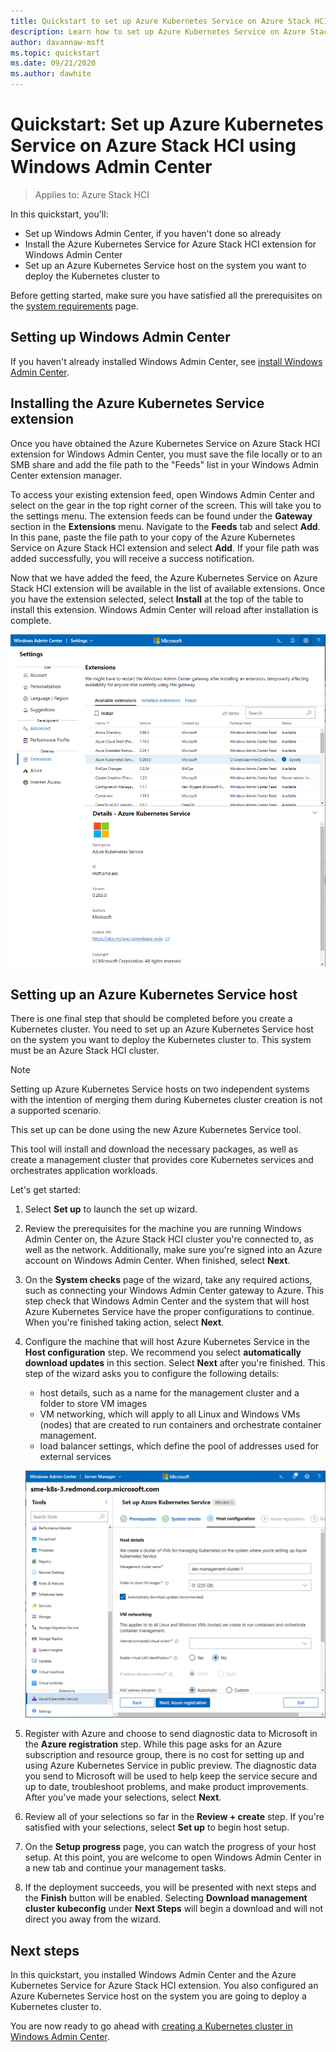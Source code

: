 ```yaml
---
title: Quickstart to set up Azure Kubernetes Service on Azure Stack HCI using Windows Admin Center
description: Learn how to set up Azure Kubernetes Service on Azure Stack HCI using Windows Admin Center
author: davannaw-msft
ms.topic: quickstart
ms.date: 09/21/2020
ms.author: dawhite
---
```

# Quickstart: Set up Azure Kubernetes Service on Azure Stack HCI using Windows Admin Center

> Applies to: Azure Stack HCI

In this quickstart, you'll: 
* Set up Windows Admin Center, if you haven't done so already
* Install the Azure Kubernetes Service for Azure Stack HCI extension for Windows Admin Center
* Set up an Azure Kubernetes Service host on the system you want to deploy the Kubernetes cluster to

Before getting started, make sure you have satisfied all the prerequisites on the [system requirements](.\system-requirements.md) page.

## Setting up Windows Admin Center
If you haven't already installed Windows Admin Center, see [install Windows Admin Center](https://docs.microsoft.com/windows-server/manage/windows-admin-center/deploy/install).

## Installing the Azure Kubernetes Service extension
Once you have obtained the Azure Kubernetes Service on Azure Stack HCI extension for Windows Admin Center, you must save the file locally or to an SMB share and add the file path to the "Feeds" list in your Windows Admin Center extension manager. 

To access your existing extension feed, open Windows Admin Center and select on the gear in the top right corner of the screen. This will take you to the settings menu. The extension feeds can be found under the **Gateway** section in the **Extensions** menu. Navigate to the **Feeds** tab and select **Add**. In this pane, paste the file path to your copy of the Azure Kubernetes Service on Azure Stack HCI extension and select **Add**. If your file path was added successfully, you will receive a success notification. 

Now that we have added the feed, the Azure Kubernetes Service on Azure Stack HCI extension will be available in the list of available extensions. Once you have the extension selected, select **Install** at the top of the table to install this extension. Windows Admin Center will reload after installation is complete. 

[ ![View of the available extension list in Windows Admin Center extension manager.](.\media\extension-manager.png) ](.\media\extension-manager.png#lightbox)

## Setting up an Azure Kubernetes Service host
There is one final step that should be completed before you create a Kubernetes cluster. You need to set up an Azure Kubernetes Service host on the system you want to deploy the Kubernetes cluster to. This system must be an Azure Stack HCI cluster. 

> [!NOTE] 
> Setting up Azure Kubernetes Service hosts on two independent systems with the intention of merging them during Kubernetes cluster creation is not a supported scenario. 

This set up can be done using the new Azure Kubernetes Service tool. 

This tool will install and download the necessary packages, as well as create a management cluster that provides core Kubernetes services and orchestrates application workloads. 

Let's get started: 
1. Select **Set up** to launch the set up wizard.
2. Review the prerequisites for the machine you are running Windows Admin Center on, the Azure Stack HCI cluster you're connected to, as well as the network. Additionally, make sure you're signed into an Azure account on Windows Admin Center. When finished, select **Next**.
3. On the **System checks** page of the wizard, take any required actions, such as connecting your Windows Admin Center gateway to Azure. This step check that Windows Admin Center and the system that will host Azure Kubernetes Service have the proper configurations to continue. When you're finished taking action, select **Next**.
4. Configure the machine that will host Azure Kubernetes Service in the **Host configuration** step. We recommend you select **automatically download updates** in this section. Select **Next** after you're finished. This step of the wizard asks you to configure the following details:
    * host details, such as a name for the management cluster and a folder to store VM images
    * VM networking, which will apply to all Linux and Windows VMs (nodes) that are created to run containers and orchestrate container management. 
    * load balancer settings, which define the pool of addresses used for external services

    ![Illustrates the Host configuration step of the Azure Kubernetes Service host wizard.](.\media\host-configuration.png)

5. Register with Azure and choose to send diagnostic data to Microsoft in the **Azure registration** step. While this page asks for an Azure subscription and resource group, there is no cost for setting up and using Azure Kubernetes Service in public preview. The diagnostic data you send to Microsoft will be used to help keep the service secure and up to date, troubleshoot problems, and make product improvements. After you've made your selections, select **Next**.
6. Review all of your selections so far in the **Review + create** step. If you're satisfied with your selections, select **Set up** to begin host setup. 
7. On the **Setup progress** page, you can watch the progress of your host setup. At this point, you are welcome to open Windows Admin Center in a new tab and continue your management tasks. 
8. If the deployment succeeds, you will be presented with next steps and the **Finish** button will be enabled. Selecting **Download management cluster kubeconfig** under **Next Steps** will begin a download and will not direct you away from the wizard. 

## Next steps

In this quickstart, you installed Windows Admin Center and the Azure Kubernetes Service for Azure Stack HCI extension. You also configured an Azure Kubernetes Service host on the system you are going to deploy a Kubernetes cluster to.

You are now ready to go ahead with [creating a Kubernetes cluster in Windows Admin Center](.\create-kubernetes-cluster.md).
